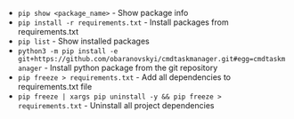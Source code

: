 * `pip show <package_name>` - Show package info
* `pip install -r requirements.txt` - Install packages from requirements.txt
* `pip list` - Show installed packages
* `python3 -m pip install -e git+https://github.com/obaranovskyi/cmdtaskmanager.git#egg=cmdtaskmanager` - Install python package from the git repository
* `pip freeze > requirements.txt` - Add all dependencies to requirements.txt file
* `pip freeze | xargs pip uninstall -y && pip freeze > requirements.txt` - Uninstall all project dependencies
